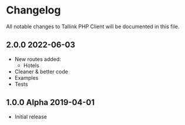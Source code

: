 # Changelog

All notable changes to Tallink PHP Client will be documented in this file.

## 2.0.0 2022-06-03

- New routes added:
  - Hotels
- Cleaner & better code
- Examples
- Tests

## 1.0.0 Alpha 2019-04-01

- Initial release